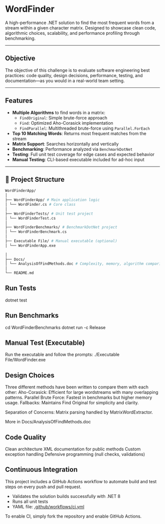 # WordFinder

A high-performance .NET solution to find the most frequent words from a stream within a given character matrix. Designed to showcase clean code, algorithmic choices, scalability, and performance profiling through benchmarking.

---

## Objective

The objective of this challenge is to evaluate software engineering best practices: code quality, design decisions, performance, testing, and documentation—as you would in a real-world team setting.

---

## Features

- **Multiple Algorithms** to find words in a matrix:
  - `FindOriginal`: Simple brute-force approach
  - `Find`: Optimized Aho-Corasick implementation
  - `FindParallel`: Multithreaded brute-force using `Parallel.ForEach`
- **Top 10 Matching Words**: Returns most frequent matches from the stream
- **Matrix Support**: Searches horizontally and vertically
- **Benchmarking**: Performance analyzed via `BenchmarkDotNet`
- **Testing**: Full unit test coverage for edge cases and expected behavior
- **Manual Testing**: CLI-based executable included for ad-hoc input

---

## 📂 Project Structure
```bash
WordFinderApp/
│
├── WordFinderApp/ # Main application logic
│ └── WordFinder.cs # Core class
│
├── WordFinderTests/ # Unit test project
│ └── WordFinderTest.cs
│
├── WordFinderBenchmarks/ # BenchmarkDotNet project
│ └── WordFinderBenchmark.cs
│
├── Executable File/ # Manual executable (optional)
│ └── WordFinderApp.exe
      
│
├── Docs/
│ └── AnalysisOfFindMethods.doc # Complexity, memory, algorithm comparison
│
└── README.md
```

## Run Tests
   dotnet test
## Run Benchmarks
  cd WordFinderBenchmarks
  dotnet run -c Release
## Manual Test (Executable)
  Run the executable and follow the prompts:
  ./Executable File/WordFinder.exe

## Design Choices
  Three different methods have been written to compare them with each other:
  Aho-Corasick: Efficient for large wordstreams with many overlapping patterns.
  Parallel Brute Force: Fastest in benchmarks but higher memory usage.
  Fallbacks: Maintains Find Original for simplicity and clarity.
  
  Separation of Concerns: Matrix parsing handled by MatrixWordExtractor.
  
  More in Docs/AnalysisOfFindMethods.doc

## Code Quality
  Clean architecture
  XML documentation for public methods
  Custom exception handling
  Defensive programming (null checks, validations)

## Continuous Integration

This project includes a GitHub Actions workflow to automate build and test steps on every push and pull request.

- Validates the solution builds successfully with .NET 8
- Runs all unit tests
- YAML file: [.github/workflows/ci.yml](.github/workflows/ci.yml)

To enable CI, simply fork the repository and enable GitHub Actions.




